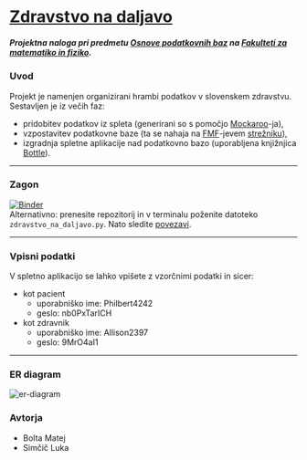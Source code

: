 # [Zdravstvo na daljavo](https://github.com/matejbolta/zdravstvo-na-daljavo)

##### Projektna naloga pri predmetu [Osnove podatkovnih baz](https://github.com/jaanos/OPB) na __[Fakulteti za matematiko in fiziko](https://www.fmf.uni-lj.si/si/)__.

### Uvod
Projekt je namenjen organizirani hrambi podatkov v slovenskem zdravstvu. Sestavljen je iz večih faz:
* pridobitev podatkov iz spleta (generirani so s pomočjo [Mockaroo](https://www.mockaroo.com/)-ja),
* vzpostavitev podatkovne baze (ta se nahaja na [FMF](https://www.fmf.uni-lj.si/si/)-jevem [strežniku](baza.fmf.uni-lj.si)),
* izgradnja spletne aplikacije nad podatkovno bazo (uporabljena knjižnjica [Bottle](https://bottlepy.org/docs/dev/)).

***

### Zagon
[![Binder](https://mybinder.org/badge_logo.svg)](https://mybinder.org/v2/gh/matejbolta/zdravstvo-na-daljavo/main?urlpath=proxy/8080/)<br />
Alternativno: prenesite repozitorij in v terminalu poženite datoteko `zdravstvo_na_daljavo.py`. Nato sledite [povezavi](http://localhost:8080/).

***

### Vpisni podatki
V spletno aplikacijo se lahko vpišete z vzorčnimi podatki in sicer:
- kot pacient
  - uporabniško ime: Philbert4242
  - geslo: nb0PxTarICH
- kot zdravnik
  - uporabniško ime: Allison2397
  - geslo: 9MrO4aI1

***

### ER diagram

![er-diagram](https://user-images.githubusercontent.com/64838916/166563730-2a309fc2-b061-4ef0-8107-cf54e04e537c.png)

### Avtorja
* Bolta Matej
* Simčič Luka
